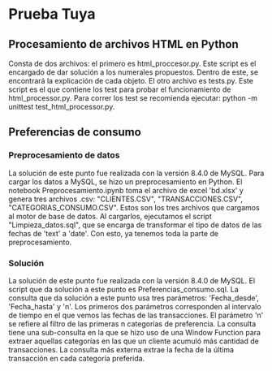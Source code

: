 # Prueba Tuya

## Procesamiento de archivos HTML en Python

Consta de dos archivos: el primero es html_proccesor.py. Este script es el encargado de dar solución a los numerales propuestos. Dentro de este, se encontrará la explicación de cada objeto. El otro archivo es tests.py. Este script es el que contiene los test para probar el funcionamiento de html_processor.py. Para correr los test se recomienda ejecutar: python -m unittest test_html_processor.py.

## Preferencias de consumo

### Preprocesamiento de datos

La solución de este punto fue realizada con la versión 8.4.0 de MySQL. Para cargar los datos a MySQL, se hizo un preprocesamiento en Python. El notebook Preprocesamiento.ipynb toma el archivo de excel 'bd.xlsx' y genera tres archivos .csv: "CLIENTES.CSV", "TRANSACCIONES.CSV", "CATEGORIAS_CONSUMO.CSV". Estos son los tres archivos que cargamos al motor de base de datos. Al cargarlos, ejecutamos el script "Limpieza_datos.sql", que se encarga de transformar el tipo de datos de las fechas de 'text' a 'date'. Con esto, ya tenemos toda la parte de preprocesamiento.

### Solución

La solución de este punto fue realizada con la versión 8.4.0 de MySQL. El script que da solución a este punto es Preferencias_consumo.sql. La consulta que da solución a este punto usa tres parámetros: 'Fecha_desde', 'Fecha_hasta' y 'n'. Los primeros dos parámetros corresponden al intervalo de tiempo en el que vemos las fechas de las transacciones. El parámetro 'n' se refiere al filtro de las primeras n categorías de preferencia. La consulta tiene una sub-consulta en la que se hizo uso de una Window Function para extraer aquellas categorías en las que un cliente acumuló más cantidad de transacciones. La consulta más externa extrae la fecha de la última transacción en cada categoría preferida.
